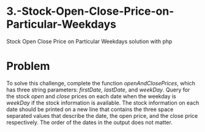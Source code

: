 # 3.-Stock-Open-Close-Price-on-Particular-Weekdays
Stock Open Close Price on Particular Weekdays solution with php

# Problem

<p>To solve this challenge, complete the function <em>openAndClosePrices</em>, which has&nbsp;three string parameters: <em>firstDate,</em>&nbsp;<em>lastDate</em>, and <em>weekDay</em>. Query for the stock <em>open</em> and <em>close</em> prices on each date when the weekday is <em>weekDay </em>if the stock information is available. The stock information on each date should be printed on a new line that contains the three space separated values that describe the date, the open price, and the close price respectively. The order of the dates in the output does not matter.</p>
